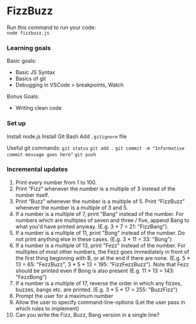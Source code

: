 # FizzBuzz

Run this command to run your code:  
`node fizzbuzz.js`

### Learning goals

Basic goals:
- Basic JS Syntax
- Basics of git
- Debugging in VSCode > breakpoints, Watch

Bonus Goals:
- Writing clean code

### Set up
Install node.js
Install Git Bash
Add `.gitignore` file

Useful git commands:
`git status`
`git add .`
`git commit -m "Informative commit message goes here"`
`git push`

### Incremental updates
1. Print every number from 1 to 100.
2. Print “Fizz“ whenever the number is a multiple of 3 instead of the number itself.
3. Print “Buzz” whenever the number is a multiple of 5. Print “FizzBuzz” whenever the number is a multiple of 3 and 5.
4. If a number is a multiple of 7, print "Bang" instead of the number. For numbers which are multiples of seven and three / five, append Bang to what you'd have printed anyway. (E.g. 3 * 7 = 21: "FizzBang").
5. If a number is a multiple of 11, print "Bong" instead of the number. Do not print anything else in these cases. (E.g. 3 * 11 = 33: "Bong")
6. If a number is a multiple of 13, print "Fezz" instead of the number. For multiples of most other numbers, the Fezz goes immediately in front of the first thing beginning with B, or at the end if there are none. (E.g. 5 * 13 = 65: "FezzBuzz", 3 * 5 * 13 = 195: "FizzFezzBuzz"). Note that Fezz should be printed even if Bong is also present (E.g. 11 * 13 = 143: "FezzBong")
7. If a number is a multiple of 17, reverse the order in which any fizzes, buzzes, bangs etc. are printed. (E.g. 3 * 5 * 17 = 255: "BuzzFizz")
8. Prompt the user for a maximum number
9. Allow the user to specify command-line-options (Let the user pass in which rules to implement)
10. Can you write the Fizz, Buzz, Bang version in a single line?
